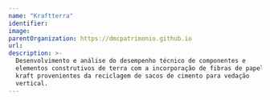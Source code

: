 ```yaml
---
name: "Kraftterra"
identifier: 
image:
parentOrganization: https://dmcpatrimonio.github.io
url: 
description: >-
  Desenvolvimento e análise do desempenho técnico de componentes e
  elementos construtivos de terra com a incorporação de fibras de papel
  kraft provenientes da reciclagem de sacos de cimento para vedação
  vertical.
---
```

